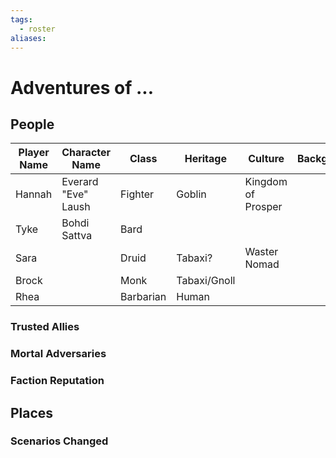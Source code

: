 ```yaml
---
tags:
  - roster
aliases:
---
```

# Adventures of ...
## People
| Player Name | Character Name      | Class     | Heritage     | Culture            | Background |
| ----------- | ------------------- | --------- | ------------ | ------------------ | ---------- |
| Hannah      | Everard "Eve" Laush | Fighter   | Goblin       | Kingdom of Prosper |            |
| Tyke        | Bohdi Sattva        | Bard      |              |                    |            |
| Sara        |                     | Druid     | Tabaxi?      | Waster Nomad       |            |
| Brock       |                     | Monk      | Tabaxi/Gnoll |                    |            |
| Rhea        |                     | Barbarian | Human        |                    |            |

### Trusted Allies
### Mortal Adversaries
### Faction Reputation
## Places
### Scenarios Changed